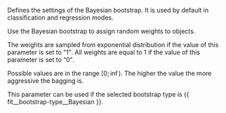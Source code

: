 
Defines the settings of the Bayesian bootstrap. It is used by default in classification and regression modes.

Use the Bayesian bootstrap to assign random weights to objects.

The weights are sampled from exponential distribution if the value of this parameter is set to <q>1</q>. All weights are equal to 1 if the value of this parameter is set to <q>0</q>.

Possible values are in the range $[0; \inf)$. The higher the value the more aggressive the bagging is.

This parameter can be used if the selected bootstrap type is {{ fit__bootstrap-type__Bayesian }}.
